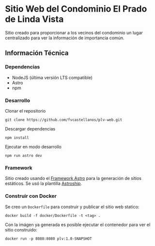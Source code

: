 # Sitio Web del Condominio El Prado de Linda Vista

Sitio creado para proporcionar a los vecinos del condominio un lugar centralizado para ver la información de importancia común.



## Información Técnica

### Dependencias

* NodeJS (última versión LTS compatible)
* Astro
* npm

### Desarrollo

Clonar el repositorio

`git clone https://github.com/fvcastellanos/plv-web.git`

Descargar dependencias

`npm install`

Ejecutar en modo desarrollo

`npm run astro dev`


### Framework

Sitio creado usando el [Framework Astro](https://astro.build/) para la generación de sitios estáticos. Se usó la plantilla [Astroship](https://web3templates.com/templates/astroship-starter-website-template-for-astro).

### Construir con Docker

Se creo un `Dockerfile` para construir y publicar el sitio web statico:

```
docker build -f docker/Dockerfile -t <tag> .
```

Con la imágen ya generada es posible ejecutar el contenedor para ver el sitio construido:

```
docker run -p 8080:8080 plv:1.0-SNAPSHOT
```